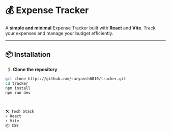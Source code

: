  # 💰 Expense Tracker 
 
A **simple and minimal** Expense Tracker built with **React** and **Vite**. Track your expenses and manage your budget efficiently.
 
---

## 📦 Installation 
   
 
1. **Clone the repository**  
```bash
git clone https://github.com/suryansh0010/tracker.git
cd tracker
npm install
npm run dev

  
           
🛠️ Tech Stack
⚛️ React
⚡ Vite
📦 CSS
